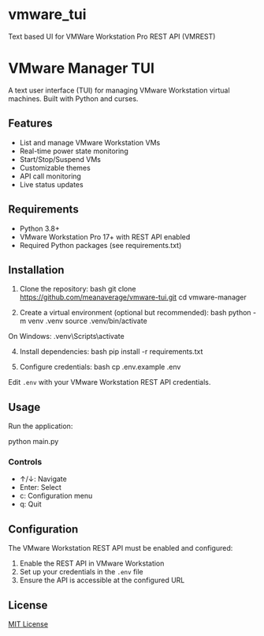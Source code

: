 # vmware_tui
Text based UI for VMWare Workstation Pro REST API (VMREST)

# VMware Manager TUI

A text user interface (TUI) for managing VMware Workstation virtual machines. Built with Python and curses.

## Features

- List and manage VMware Workstation VMs
- Real-time power state monitoring
- Start/Stop/Suspend VMs
- Customizable themes
- API call monitoring
- Live status updates

## Requirements

- Python 3.8+
- VMware Workstation Pro 17+ with REST API enabled
- Required Python packages (see requirements.txt)

## Installation

1. Clone the repository:
bash
git clone https://github.com/meanaverage/vmware-tui.git
cd vmware-manager

2. Create a virtual environment (optional but recommended):
bash
python -m venv .venv
source .venv/bin/activate

On Windows: .venv\Scripts\activate

4. Install dependencies:
bash
pip install -r requirements.txt

5. Configure credentials:
bash
cp .env.example .env

Edit `.env` with your VMware Workstation REST API credentials.

## Usage

Run the application:

python main.py

### Controls
- ↑/↓: Navigate
- Enter: Select
- c: Configuration menu
- q: Quit

## Configuration

The VMware Workstation REST API must be enabled and configured:

1. Enable the REST API in VMware Workstation
2. Set up your credentials in the `.env` file
3. Ensure the API is accessible at the configured URL

## License

[MIT License](LICENSE)
